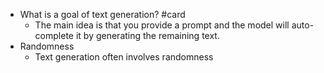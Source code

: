 - What is a goal of text generation? #card
	- The main idea is that you provide a prompt and the model will auto-complete it by generating the remaining text.
- Randomness
	- Text generation often involves randomness